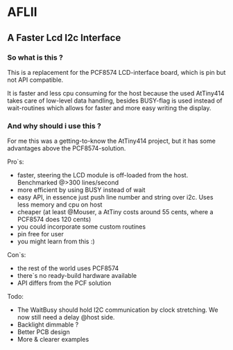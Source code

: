 # AFLII

## A Faster Lcd I2c Interface

### **So what is this ?**

This is a replacement for the PCF8574 LCD-interface board, which is pin but not API compatible.

It is faster and less cpu consuming for the host because the used AtTiny414 takes care of low-level data handling, besides BUSY-flag is used instead of wait-routines which allows for faster and more easy writing the display.

### **And why should i use this ?**

For me this was a getting-to-know the AtTiny414 project, but it has some advantages above the PCF8574-solution.

Pro\`s:

- faster, steering the LCD module is off-loaded from the host. Benchmarked @>300 lines/second
- more efficient by using BUSY instead of wait
- easy API, in essence just push line number and string over i2c. Uses less memory and cpu on host
- cheaper (at least @Mouser, a AtTiny costs around 55 cents, where a PCF8574 does 120 cents)
- you could incorporate some custom routines
- pin free for user
- you might learn from this :)

Con\`s:

- the rest of the world uses PCF8574
- there\`s no ready-build hardware available
- API differs from the PCF solution

Todo:

- The WaitBusy should hold I2C communication by clock stretching. We now still need a delay @host side.
- Backlight dimmable ?
- Better PCB design
- More & clearer examples
